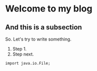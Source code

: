 # Welcome to my blog

## And this is a subsection

So. Let's try to write something.

1. Step 1.
2. Step next.

```
import java.io.File;
```
